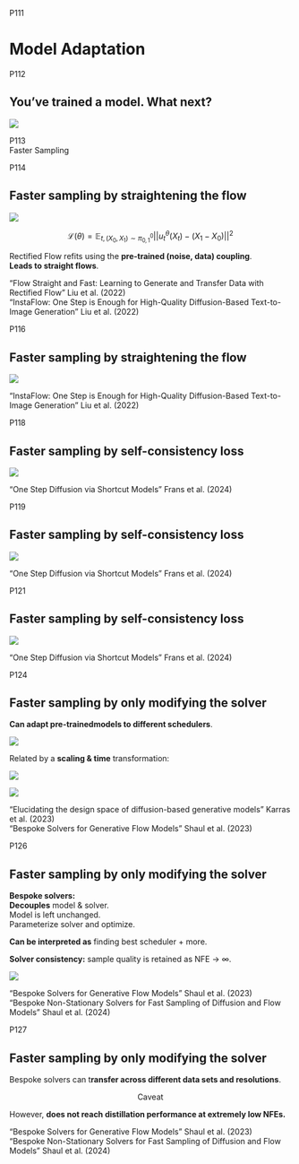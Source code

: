 P111  
# Model Adaptation  

P112    
## You’ve trained a model. What next?

![](assets/P112图.png)    

P113    
Faster Sampling   

P114    
## Faster sampling by straightening the flow   

![](assets/P114图.png)    

$$
ℒ(θ) = \mathbb{E}_{t,(X_0,X_1)∼π_{0,1}^0}||u^θ_t (X_t) − (X_1 − X_0)||^2
$$

Rectified Flow refits using the **pre-trained (noise, data) coupling**.      
**Leads to straight flows**.     

“Flow Straight and Fast: Learning to Generate and Transfer Data with Rectified Flow” Liu et al. (2022)      
“InstaFlow: One Step is Enough for High-Quality Diffusion-Based Text-to-Image Generation” Liu et al. (2022)    

P116    
## Faster sampling by straightening the flow    

![](assets/P116图.png)    

“InstaFlow: One Step is Enough for High-Quality Diffusion-Based Text-to-Image Generation” Liu et al. (2022)    

P118    
## Faster sampling by self-consistency loss   

![](assets/P118图.png)    

“One Step Diffusion via Shortcut Models” Frans et al. (2024)    

P119    
## Faster sampling by self-consistency loss   

![](assets/P119图.png)    

“One Step Diffusion via Shortcut Models” Frans et al. (2024)    

P121    
## Faster sampling by self-consistency loss    

![](assets/P121图.png)    

“One Step Diffusion via Shortcut Models” Frans et al. (2024)    

P124   
## Faster sampling by only modifying the solver   

**Can adapt pre-trainedmodels to different schedulers**.  

![](assets/P124图1.png)    

Related by a **scaling & time** transformation:    

![](assets/P124图2.png)    

![](assets/P124图3.png)    


“Elucidating the design space of diffusion-based generative models” Karras et al. (2023)    
“Bespoke Solvers for Generative Flow Models” Shaul et al. (2023)     

P126   
## Faster sampling by only modifying the solver   

**Bespoke solvers:**    
**Decouples** model & solver.     
Model is left unchanged.    
Parameterize solver and optimize.   

**Can be interpreted as** finding best scheduler + more.   

**Solver consistency:** sample quality is retained as NFE → ∞.    

![](assets/P126图.png)    

“Bespoke Solvers for Generative Flow Models” Shaul et al. (2023)    
“Bespoke Non-Stationary Solvers for Fast Sampling of Diffusion and Flow Models” Shaul et al. (2024)    

P127    
## Faster sampling by only modifying the solver

Bespoke solvers can t**ransfer across different data sets and resolutions**.     

$$
\mathrm{Caveat} 
$$

However, **does not reach distillation performance at extremely low NFEs.**    

“Bespoke Solvers for Generative Flow Models” Shaul et al. (2023)     
“Bespoke Non-Stationary Solvers for Fast Sampling of Diffusion and Flow Models” Shaul et al. (2024)     


